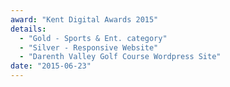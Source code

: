 ```yaml
---
award: "Kent Digital Awards 2015"
details:
  - "Gold - Sports & Ent. category"
  - "Silver - Responsive Website"
  - "Darenth Valley Golf Course Wordpress Site"
date: "2015-06-23"
---
```

